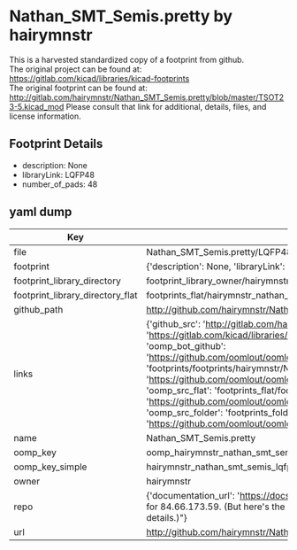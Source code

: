 # Nathan_SMT_Semis.pretty by hairymnstr  
This is a harvested standardized copy of a footprint from github.  
The original project can be found at:  
https://gitlab.com/kicad/libraries/kicad-footprints  
The original footprint can be found at:
http://gitlab.com/hairymnstr/Nathan_SMT_Semis.pretty/blob/master/TSOT23-5.kicad_mod
Please consult that link for additional, details, files, and license information.  
## Footprint Details
* description: None  
* libraryLink: LQFP48  
* number_of_pads: 48  
## yaml dump  
| Key | Value |  
| --- | --- |  
| file | Nathan_SMT_Semis.pretty/LQFP48.kicad_mod |  
| footprint | {'description': None, 'libraryLink': 'LQFP48', 'number_of_pads': 48} |  
| footprint_library_directory | footprint_library_owner/hairymnstr_Nathan_SMT_Semis.pretty |  
| footprint_library_directory_flat | footprints_flat/hairymnstr_nathan_smt_semis_lqfp48/working |  
| github_path | http://github.com/hairymnstr/Nathan_SMT_Semis.pretty/blob/master/LQFP48.kicad_mod |  
| links | {'github_src': 'http://gitlab.com/hairymnstr/Nathan_SMT_Semis.pretty/blob/master/TSOT23-5.kicad_mod', 'github_src_repo': 'https://gitlab.com/kicad/libraries/kicad-footprints', 'oomp_bot': 'footprints/hairymnstr_nathan_smt_semis_lqfp48/working', 'oomp_bot_github': 'https://github.com/oomlout/oomlout_oomp_footprint_bot/tree/main/footprints/hairymnstr_nathan_smt_semis_lqfp48/working', 'oomp_doc': 'footprints/footprints/hairymnstr/Nathan_SMT_Semis/LQFP48/working/', 'oomp_doc_github': 'https://github.com/oomlout/oomlout_oomp_footprint_doc/tree/main/footprints/footprints/hairymnstr/Nathan_SMT_Semis/LQFP48/working', 'oomp_src_flat': 'footprints_flat/footprints_flat/hairymnstr_nathan_smt_semis_lqfp48/working', 'oomp_src_flat_github': 'https://github.com/oomlout/oomlout_oomp_footprint_src/tree/main/footprints_flat/hairymnstr_nathan_smt_semis_lqfp48/working', 'oomp_src_folder': 'footprints_folder/footprints_folder/hairymnstr/Nathan_SMT_Semis/LQFP48/working', 'oomp_src_folder_github': 'https://github.com/oomlout/oomlout_oomp_footprint_src/tree/main/footprints_folder/hairymnstr/Nathan_SMT_Semis/LQFP48/working'} |  
| name | Nathan_SMT_Semis.pretty |  
| oomp_key | oomp_hairymnstr_nathan_smt_semis_lqfp48 |  
| oomp_key_simple | hairymnstr_nathan_smt_semis_lqfp48 |  
| owner | hairymnstr |  
| repo | {'documentation_url': 'https://docs.github.com/rest/overview/resources-in-the-rest-api#rate-limiting', 'message': "API rate limit exceeded for 84.66.173.59. (But here's the good news: Authenticated requests get a higher rate limit. Check out the documentation for more details.)"} |  
| url | http://github.com/hairymnstr/Nathan_SMT_Semis.pretty |  

